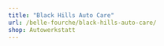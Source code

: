 ```yaml
---
title: "Black Hills Auto Care"
url: /belle-fourche/black-hills-auto-care/
shop: Autowerkstatt
---
```

